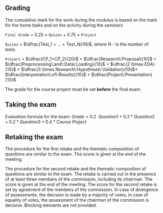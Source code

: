 ## Grading
The cumulative mark for the work during the modulus is based on the mark for the home tasks and on the activity during the seminars 

`Final Grade` = 0.25 $\times$ `Quizes` + 0.75 $\times$ `Project`

`Quizes` = $\dfrac{Test_1 + ... + Test_N}{N}$, where $N$ - is the number of tests.

`Project` =  $\dfrac{CP_1+CP_2}{20}$ + $\dfrac{Research\:Proposal}{10}$ + $\dfrac{Preprocessing\:and\:Data\:Loading}{10}$ + $\dfrac{2 \times EDA}{10}$ + $\dfrac{3 \times Research\:Hypothises\:Validation}{10}$+ $\dfrac{Interpretation\:of\:Results}{10}$ + $\dfrac{Project\:Presentation}{10}$ 

The grade for the course project must be set **before** the final exam.

## Taking the exam
Evaluation formula for the exam:
*Grade* = 0.2  *Question*1 + 0.2 * *Question*2 + 0.2 * *Question*3 + 0.4 * *Course Project* 

## Retaking the exam
The procedure for the first retake and the thematic composition of questions are similar to the exam. The score is given at the end of the meeting.

The procedure for the second retake and the thematic composition of questions are similar to the exam. The retake is carried out in the presence of at least three members of the commission, including its chairman. The score is given at the end of the meeting. The score for the second retake is set by agreement of the members of the commission. In case of divergence of assessments, the decision is made by a majority of votes, in case of equality of votes, the assessment of the chairman of the commission is decisive. Blocking elements are not provided.